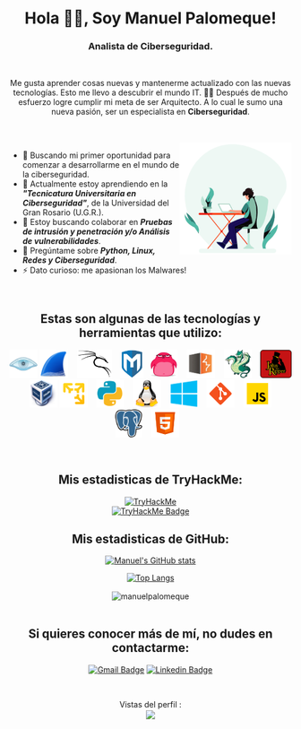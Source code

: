 <h1 align="center"> Hola 👋🏽, Soy Manuel Palomeque!</h1>
<h3 align="center">
    Analista de Ciberseguridad.  
</h3><br/>

<p align="center">Me gusta aprender cosas nuevas y mantenerme actualizado con las nuevas tecnologías. Esto me llevo a descubrir el mundo IT. 👨‍💻
Después de mucho esfuerzo logre cumplir mi meta de ser Arquitecto. A lo cual le sumo una nueva pasión, ser un especialista en <b>Ciberseguridad</b>.</p>


<h2 align="center">
</h2><br/>
<img align="right" alt="Person coding gif" src="https://github.com/chandan-reddy-k/chandan-reddy-k/blob/master/assets/coding.gif" width="200" />

- 🔭 Buscando mi primer oportunidad para comenzar a desarrollarme en el mundo de la ciberseguridad.
- 🌱 Actualmente estoy aprendiendo en la ***"Tecnicatura Universitaria en Ciberseguridad"***, de la Universidad del Gran Rosario (U.G.R.).  
- 👯 Estoy buscando colaborar en ***Pruebas de intrusión y penetración y/o Análisis de vulnerabilidades***.
- 💬 Pregúntame sobre ***Python, Linux, Redes y Ciberseguridad***.
- ⚡ Dato curioso: me apasionan los Malwares!
<br/>

<h2 align="center">
  Estas son algunas de las tecnologías y herramientas que utilizo:
</h2>
<p align="center">
<img height="50" src="https://github.com/manuelpalomeque/manuelpalomeque/blob/main/Recursos/nmap1.png">
<img height="50" src="https://github.com/manuelpalomeque/manuelpalomeque/blob/main/Recursos/wireshark.png"> &nbsp;&nbsp;
<img height="50" src="https://github.com/manuelpalomeque/manuelpalomeque/blob/main/Recursos/kali.png"> &nbsp;&nbsp;
<img height="50" src="https://github.com/manuelpalomeque/manuelpalomeque/blob/main/Recursos/metasploit.png">&nbsp;&nbsp;
<img height="50" src="https://github.com/manuelpalomeque/manuelpalomeque/blob/main/Recursos/focaa.png"> &nbsp;&nbsp;   
<img height="50" src="https://github.com/manuelpalomeque/manuelpalomeque/blob/main/Recursos/burp1.png"> &nbsp;&nbsp;
<img height="50" src="https://github.com/manuelpalomeque/manuelpalomeque/blob/main/Recursos/hydra1.png"> &nbsp;&nbsp;
<img height="50" src="https://github.com/manuelpalomeque/manuelpalomeque/blob/main/Recursos/johntheripper.png"> &nbsp;&nbsp;
<img height="50" src="https://github.com/manuelpalomeque/manuelpalomeque/blob/main/Recursos/Virtualbox_.png">
<img height="50" src="https://github.com/manuelpalomeque/manuelpalomeque/blob/main/Recursos/vmware.png"> &nbsp;&nbsp;
<img height="50" src="https://github.com/manuelpalomeque/manuelpalomeque/blob/main/Recursos/python.png"> &nbsp;&nbsp;
<img height="50" src="https://github.com/manuelpalomeque/manuelpalomeque/blob/main/Recursos/linux.png"> &nbsp;&nbsp;
<img height="50" src="https://github.com/manuelpalomeque/manuelpalomeque/blob/main/Recursos/windows.png"> &nbsp;&nbsp;
<img height="50" src="https://github.com/chandan-reddy-k/chandan-reddy-k/blob/master/assets/git.png"> &nbsp;&nbsp;
<img height="50" src="https://github.com/chandan-reddy-k/chandan-reddy-k/blob/master/assets/js.png"> &nbsp;&nbsp;
<img height="50" src="https://github.com/manuelpalomeque/manuelpalomeque/blob/main/Recursos/postgreSQL.png"> &nbsp;&nbsp;
<img height="50" src="https://github.com/chandan-reddy-k/chandan-reddy-k/blob/master/assets/html.png"> &nbsp;&nbsp;
</p>

<br/>

<h2 align="center">
    Mis estadisticas de TryHackMe:
</h2>

<div align="center">
    
<a href="https://tryhackme.com/p/ManuPalo" target='_blank' ><img src="https://tryhackme-badges.s3.amazonaws.com/ManuPalo.png" alt="TryHackMe"></a>
<br/>
[![TryHackMe Badge](https://img.shields.io/badge/-Perfil-green?style=flat-square&logoColor=white&link=https://tryhackme.com/p/ManuPalo/)](https://tryhackme.com/p/ManuPalo/)
    
 <h2 align="center">
    Mis estadisticas de GitHub:
</h2>

<div align="center">
    
[![Manuel's GitHub stats](https://github-readme-stats.vercel.app/api?username=manuelpalomeque)](https://github.com/anuraghazra/github-readme-stats)

[![Top Langs](https://github-readme-stats.vercel.app/api/top-langs/?username=manuelpalomeque&layout=compact)](https://github.com/anuraghazra/github-readme-stats)
    
<img align="center" src="https://github-readme-streak-stats.herokuapp.com/?user=manuelpalomeque&" alt="manuelpalomeque" />
</div>
<br/>

<h2 align="center">
Si quieres conocer más de mí, no dudes en contactarme:
</h2>

<div align="center">
    
[![Gmail Badge](https://img.shields.io/badge/-pjonathanmanuel@hotmail.com-c14438?style=flat-square&logo=Gmail&logoColor=white&link=mailto:pjonathanmanuel@hotmail.com)](mailto:pjonathanmanuel@hotmail.com)  [![Linkedin Badge](https://img.shields.io/badge/-JonathanPalomeque-blue?style=flat-square&logo=Linkedin&logoColor=white&link=https://www.linkedin.com/in/jonathan-palomeque/)](https://www.linkedin.com/in/jonathan-palomeque/) 
    
</div>
<br/>
<p align="center"> Vistas del perfil :<br/>
<img align="center" src="https://profile-counter.glitch.me/manuelpalomeque/count.svg" />
</p>
